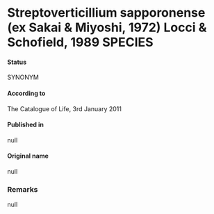 # Streptoverticillium sapporonense (ex Sakai & Miyoshi, 1972) Locci & Schofield, 1989 SPECIES

#### Status
SYNONYM

#### According to
The Catalogue of Life, 3rd January 2011

#### Published in
null

#### Original name
null

### Remarks
null